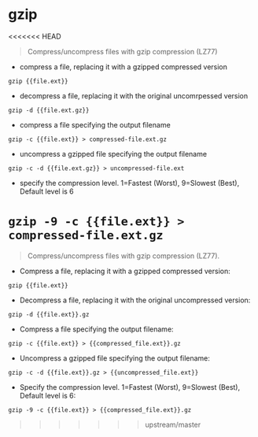 # gzip

<<<<<<< HEAD
> Compress/uncompress files with gzip compression (LZ77)   

- compress a file, replacing it with a gzipped compressed version

`gzip {{file.ext}}`

- decompress a file, replacing it with the original uncomrpessed version

`gzip -d {{file.ext.gz}}`

- compress a file specifying the output filename

`gzip -c {{file.ext}} > compressed-file.ext.gz`

- uncompress a gzipped file specifying the output filename

`gzip -c -d {{file.ext.gz}} > uncompressed-file.ext`

- specify the compression level. 1=Fastest (Worst), 9=Slowest (Best), Default level is 6

`gzip -9 -c {{file.ext}} > compressed-file.ext.gz`
=======
> Compress/uncompress files with gzip compression (LZ77).

- Compress a file, replacing it with a gzipped compressed version:

`gzip {{file.ext}}`

- Decompress a file, replacing it with the original uncompressed version:

`gzip -d {{file.ext}}.gz`

- Compress a file specifying the output filename:

`gzip -c {{file.ext}} > {{compressed_file.ext}}.gz`

- Uncompress a gzipped file specifying the output filename:

`gzip -c -d {{file.ext}}.gz > {{uncompressed_file.ext}}`

- Specify the compression level. 1=Fastest (Worst), 9=Slowest (Best), Default level is 6:

`gzip -9 -c {{file.ext}} > {{compressed_file.ext}}.gz`
>>>>>>> upstream/master
